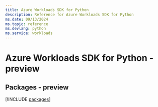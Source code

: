 ```yaml
---
title: Azure Workloads SDK for Python
description: Reference for Azure Workloads SDK for Python
ms.date: 09/13/2024
ms.topic: reference
ms.devlang: python
ms.service: workloads
---
```

# Azure Workloads SDK for Python - preview
## Packages - preview
[!INCLUDE [packages](workloads-index.md)]